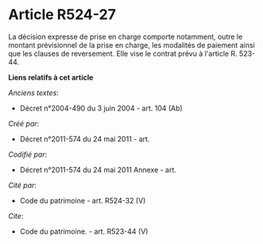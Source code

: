 # Article R524-27

La décision expresse de prise en charge comporte notamment, outre le montant prévisionnel de la prise en charge, les
modalités de paiement ainsi que les clauses de reversement. Elle vise le contrat prévu à l'article R. 523-44.

**Liens relatifs à cet article**

_Anciens textes_:

  - Décret n°2004-490 du 3 juin 2004 - art. 104 (Ab)

_Créé par_:

  - Décret n°2011-574 du 24 mai 2011  - art.

_Codifié par_:

  - Décret n°2011-574 du 24 mai 2011 Annexe - art.

_Cité par_:

  - Code du patrimoine - art. R524-32 (V)

_Cite_:

  - Code du patrimoine. - art. R523-44 (V)
